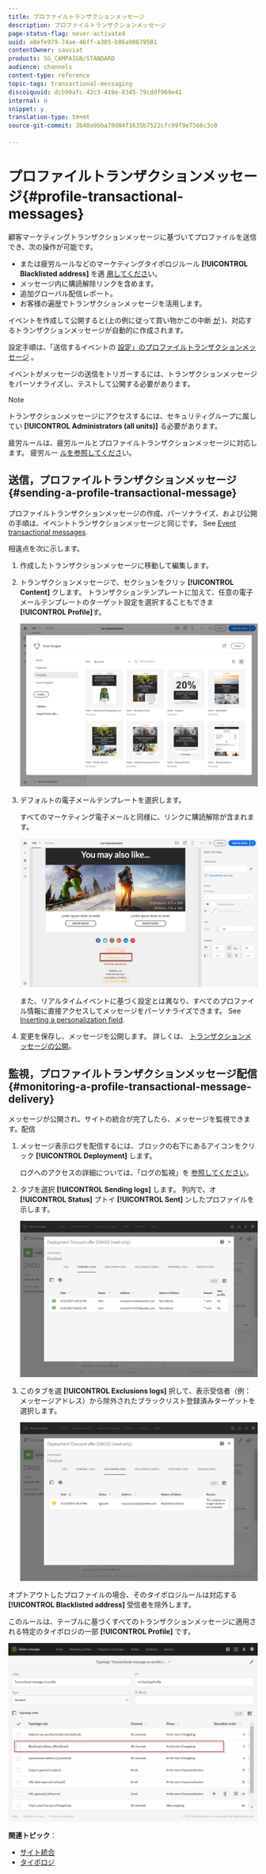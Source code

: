 ```yaml
---
title: プロファイルトランザクションメッセージ
description: プロファイルトランザクションメッセージ
page-status-flag: never-activated
uuid: a8efe979-74ae-46ff-a305-b86a90679581
contentOwner: sauviat
products: SG_CAMPAIGN/STANDARD
audience: channels
content-type: reference
topic-tags: transactional-messaging
discoiquuid: dcb90afc-42c3-419e-8345-79cddf969e41
internal: n
snippet: y
translation-type: tm+mt
source-git-commit: 3b40a9bba79d04f1635b7522cfc99f9e7566c3c0

---
```



# プロファイルトランザクションメッセージ{#profile-transactional-messages}

顧客マーケティングトランザクションメッセージに基づいてプロファイルを送信でき、次の操作が可能です。

* または疲労ルールなどのマーケティングタイポロジルール **[!UICONTROL Blacklisted address]** を適 [用してくださ](../../sending/using/fatigue-rules.md)い。
* メッセージ内に購読解除リンクを含めます。
* 追加グローバル配信レポート。
* お客様の遍歴でトランザクションメッセージを活用します。

イベントを作成して公開すると(上の例に従って買い物かごの中断 [が](../../channels/using/about-transactional-messaging.md#transactional-messaging-operating-principle) )、対応するトランザクションメッセージが自動的に作成されます。

設定手順は、「送信するイベントの [設定」のプロファイルトランザクションメッセージ](../../administration/using/configuring-transactional-messaging.md#use-case--configuring-an-event-to-send-a-transactional-message) 。

イベントがメッセージの送信をトリガーするには、トランザクションメッセージをパーソナライズし、テストして公開する必要があります。

>[!NOTE]
>
>トランザクションメッセージにアクセスするには、セキュリティグループに属してい **[!UICONTROL Administrators (all units)]** る必要があります。
>
>疲労ルールは、疲労ルールとプロファイルトランザクションメッセージに対応します。 疲労ルー [ルを参照してくださ](../../sending/using/fatigue-rules.md)い。

## 送信，プロファイルトランザクションメッセージ {#sending-a-profile-transactional-message}

プロファイルトランザクションメッセージの作成、パーソナライズ、および公開の手順は、イベントトランザクションメッセージと同じです。 See [Event transactional messages](../../channels/using/event-transactional-messages.md).

相違点を次に示します。

1. 作成したトランザクションメッセージに移動して編集します。
1. トランザクションメッセージで、セクションをクリッ **[!UICONTROL Content]** クします。 トランザクションテンプレートに加えて、任意の電子メールテンプレートのターゲット設定を選択することもできま **[!UICONTROL Profile]**&#x200B;す。

   ![](assets/message-center_marketing_templates.png)

1. デフォルトの電子メールテンプレートを選択します。

   すべてのマーケティング電子メールと同様に、リンクに購読解除が含まれます。

   ![](assets/message-center_marketing_perso_unsubscription.png)

   また、リアルタイムイベントに基づく設定とは異なり、すべてのプロファイル情報に直接アクセスしてメッセージをパーソナライズできます。 See [Inserting a personalization field](../../designing/using/personalization.md#inserting-a-personalization-field).

1. 変更を保存し、メッセージを公開します。 詳しくは、 [トランザクションメッセージの公開](../../channels/using/event-transactional-messages.md#publishing-a-transactional-message)。

## 監視，プロファイルトランザクションメッセージ配信 {#monitoring-a-profile-transactional-message-delivery}

メッセージが公開され、サイトの統合が完了したら、メッセージを監視できます。配信

1. メッセージ表示ログを配信するには、ブロックの右下にあるアイコンをクリック **[!UICONTROL Deployment]** します。

   ログへのアクセスの詳細については、「ログの監視」を [参照してください](../../sending/using/monitoring-a-delivery.md)。

1. タブを選択 **[!UICONTROL Sending logs]** します。 列内で、オ **[!UICONTROL Status]** プトイ **[!UICONTROL Sent]** ンしたプロファイルを示します。

   ![](assets/message-center_marketing_sending_logs.png)

1. このタブを選 **[!UICONTROL Exclusions logs]** 択して、表示受信者（例：メッセージアドレス）から除外されたブラックリスト登録済みターゲットを選択します。

   ![](assets/message-center_marketing_exclusion_logs.png)

オプトアウトしたプロファイルの場合、そのタイポロジルールは対応する **[!UICONTROL Blacklisted address]** 受信者を除外します。

このルールは、テーブルに基づくすべてのトランザクションメッセージに適用される特定のタイポロジの一部 **[!UICONTROL Profile]** です。

![](assets/message-center_marketing_typology.png)

**関連トピック**：

* [サイト統合](../../administration/using/configuring-transactional-messaging.md#integrating-the-triggering-of-the-event-in-a-website)
* [タイポロジ](../../sending/using/about-typology-rules.md)

